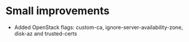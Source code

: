 # Small improvements
- Added OpenStack flags: custom-ca, ignore-server-availability-zone, disk-az  and trusted-certs
